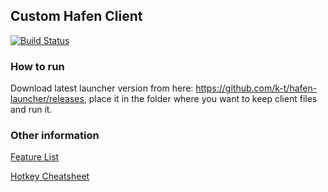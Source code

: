 ## Custom Hafen Client

[![Build Status](https://travis-ci.org/k-t/hafen-client.svg?branch=master)](https://travis-ci.org/k-t/hafen-client)

### How to run

Download latest launcher version from here: https://github.com/k-t/hafen-launcher/releases, place it in the folder where you want to keep client files and run it.

### Other information

[Feature List](https://github.com/k-t/hafen-client/wiki/Feature-List)

[Hotkey Cheatsheet](https://github.com/k-t/hafen-client/wiki/Hotkey-Cheatsheet)

